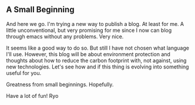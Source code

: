 ## A Small Beginning

And here we go.
I'm trying a new way to publish a blog. At least for me. A little unconventional, but very promising for me since I now can blog through emacs without any problems. Very nice.

It seems like a good way to do so. But still I have not chosen what language I'll use.
However, this blog will be about environment protection and thoughts about how to reduce the carbon footprint with, not against, using new technologies.
Let's see how and if this thing is evolving into something useful for you.

Greatness from small beginnings. Hopefully.

Have a lot of fun!
Ryo
